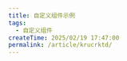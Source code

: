 ```yaml
---
title: 自定义组件示例
tags:
  - 自定义组件
createTime: 2025/02/19 17:47:00
permalink: /article/krucrktd/
---
```


<MyNavMenu />
